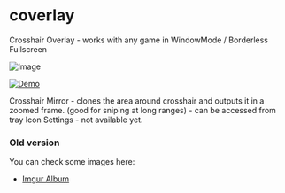 # coverlay
Crosshair Overlay - works with any game in WindowMode / Borderless Fullscreen


![Image](https://i.imgur.com/tsRtvkd.png)

[![Demo](https://j.gifs.com/Oyj3xr.gif)](https://youtu.be/MaFwxPMzp4A)


Crosshair Mirror - clones the area around crosshair and outputs it in a zoomed frame. (good for sniping at long ranges) - can be accessed from tray Icon
Settings - not available yet.


### Old version

You can check some images here:
* [Imgur Album][imgurlink]

[imgurlink]:<http://imgur.com/a/P3rjs#0>
